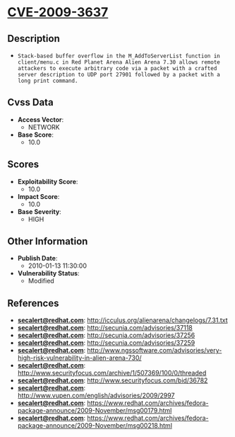 
# [CVE-2009-3637](https://cve.mitre.org/cgi-bin/cvename.cgi?name=CVE-2009-3637)

## Description

- `Stack-based buffer overflow in the M_AddToServerList function in client/menu.c in Red Planet Arena Alien Arena 7.30 allows remote attackers to execute arbitrary code via a packet with a crafted server description to UDP port 27901 followed by a packet with a long print command.`

## Cvss Data

- **Access Vector**:
  - NETWORK
- **Base Score**:
  - 10.0

## Scores

- **Exploitability Score**:
  - 10.0
- **Impact Score**:
  - 10.0
- **Base Severity**:
  - HIGH

## Other Information

- **Publish Date**:
  - 2010-01-13 11:30:00
- **Vulnerability Status**:
  - Modified

## References

- **secalert@redhat.com**: http://icculus.org/alienarena/changelogs/7.31.txt
- **secalert@redhat.com**: http://secunia.com/advisories/37118
- **secalert@redhat.com**: http://secunia.com/advisories/37256
- **secalert@redhat.com**: http://secunia.com/advisories/37259
- **secalert@redhat.com**: http://www.ngssoftware.com/advisories/very-high-risk-vulnerability-in-alien-arena-730/
- **secalert@redhat.com**: http://www.securityfocus.com/archive/1/507369/100/0/threaded
- **secalert@redhat.com**: http://www.securityfocus.com/bid/36782
- **secalert@redhat.com**: http://www.vupen.com/english/advisories/2009/2997
- **secalert@redhat.com**: https://www.redhat.com/archives/fedora-package-announce/2009-November/msg00179.html
- **secalert@redhat.com**: https://www.redhat.com/archives/fedora-package-announce/2009-November/msg00218.html

